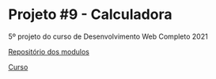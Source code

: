 # Projeto #9 - Calculadora

5º projeto do curso de Desenvolvimento Web Completo 2021

[Repositório dos modulos](https://github.com/abraaobb/desenvolvimento-web-2020)

[Curso](https://www.udemy.com/course/web-completo/)